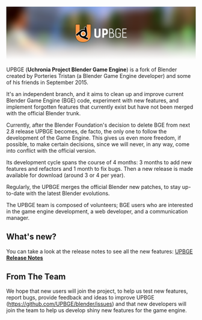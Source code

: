 ![](doc/readme/GitHub_Readme1.png)

UPBGE (**Uchronia Project Blender Game Engine**) is a fork of Blender created by Porteries Tristan (a Blender Game Engine developer) and some of his friends in September 2015.

It's an independent branch, and it aims to clean up and improve current Blender Game Engine (BGE) code, experiment with new features, and implement forgotten features that currently exist but have not been merged with the official Blender trunk.

Currently, after the Blender Foundation's decision to delete BGE from next 2.8 release UPBGE becomes, de facto, the only one to follow the development of the Game Engine. This gives us even more freedom, if possible, to make certain decisions, since we will never, in any way, come into conflict with the official version.

Its development cycle spans the course of 4 months: 3 months to add new features and refactors and 1 month to fix bugs. Then a new release is made available for download (around 3 or 4 per year).

Regularly, the UPBGE merges the official Blender new patches, to stay up-to-date with the latest Blender evolutions.

The UPBGE team is composed of volunteers; BGE users who are interested in the game engine development, a web developer, and a communication manager.

## What's new?
You can take a look at the release notes to see all the new features:
[UPBGE **Release Notes**](https://github.com/UPBGE/blender/wiki/Release-notes)

## From The Team
We hope that new users will join the project, to help us test new features, report bugs, provide feedback and ideas to improve UPBGE (https://github.com/UPBGE/blender/issues) and that new developers will join the team to help us develop shiny new features for the game engine.

